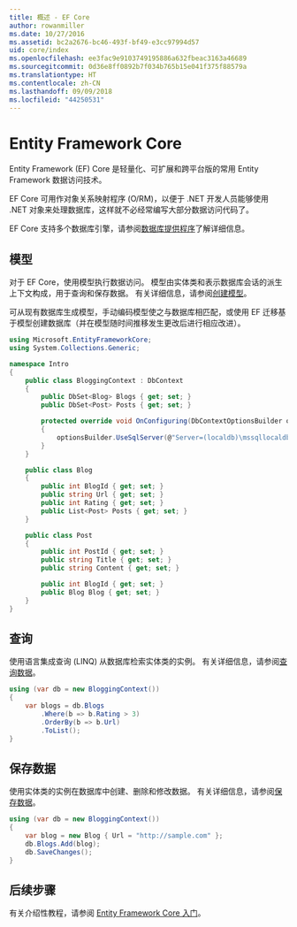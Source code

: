 ```yaml
---
title: 概述 - EF Core
author: rowanmiller
ms.date: 10/27/2016
ms.assetid: bc2a2676-bc46-493f-bf49-e3cc97994d57
uid: core/index
ms.openlocfilehash: ee3fac9e9103749195886a632fbeac3163a46689
ms.sourcegitcommit: 0d36e8ff0892b7f034b765b15e041f375f88579a
ms.translationtype: HT
ms.contentlocale: zh-CN
ms.lasthandoff: 09/09/2018
ms.locfileid: "44250531"
---
```

# <a name="entity-framework-core"></a>Entity Framework Core

Entity Framework (EF) Core 是轻量化、可扩展和跨平台版的常用 Entity Framework 数据访问技术。

EF Core 可用作对象关系映射程序 (O/RM)，以便于 .NET 开发人员能够使用 .NET 对象来处理数据库，这样就不必经常编写大部分数据访问代码了。

EF Core 支持多个数据库引擎，请参阅[数据库提供程序](providers/index.md)了解详细信息。

## <a name="the-model"></a>模型

对于 EF Core，使用模型执行数据访问。 模型由实体类和表示数据库会话的派生上下文构成，用于查询和保存数据。 有关详细信息，请参阅[创建模型](modeling/index.md)。

可从现有数据库生成模型，手动编码模型使之与数据库相匹配，或使用 EF 迁移基于模型创建数据库（并在模型随时间推移发生更改后进行相应改进）。

``` csharp
using Microsoft.EntityFrameworkCore;
using System.Collections.Generic;

namespace Intro
{
    public class BloggingContext : DbContext
    {
        public DbSet<Blog> Blogs { get; set; }
        public DbSet<Post> Posts { get; set; }

        protected override void OnConfiguring(DbContextOptionsBuilder optionsBuilder)
        {
            optionsBuilder.UseSqlServer(@"Server=(localdb)\mssqllocaldb;Database=MyDatabase;Trusted_Connection=True;");
        }
    }

    public class Blog
    {
        public int BlogId { get; set; }
        public string Url { get; set; }
        public int Rating { get; set; }
        public List<Post> Posts { get; set; }
    }

    public class Post
    {
        public int PostId { get; set; }
        public string Title { get; set; }
        public string Content { get; set; }

        public int BlogId { get; set; }
        public Blog Blog { get; set; }
    }
}
```

## <a name="querying"></a>查询

使用语言集成查询 (LINQ) 从数据库检索实体类的实例。 有关详细信息，请参阅[查询数据](querying/index.md)。

``` csharp
using (var db = new BloggingContext())
{
    var blogs = db.Blogs
        .Where(b => b.Rating > 3)
        .OrderBy(b => b.Url)
        .ToList();
}
```

## <a name="saving-data"></a>保存数据

使用实体类的实例在数据库中创建、删除和修改数据。 有关详细信息，请参阅[保存数据](saving/index.md)。

``` csharp
using (var db = new BloggingContext())
{
    var blog = new Blog { Url = "http://sample.com" };
    db.Blogs.Add(blog);
    db.SaveChanges();
}
```

## <a name="next-steps"></a>后续步骤

有关介绍性教程，请参阅 [Entity Framework Core 入门](get-started/index.md)。

